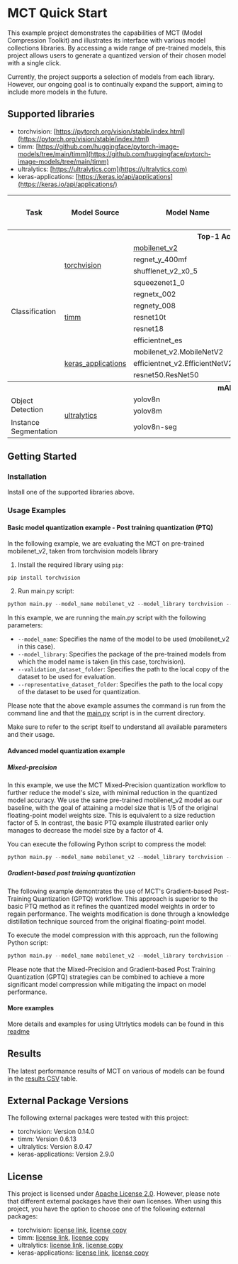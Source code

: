 # MCT Quick Start 

This example project demonstrates the capabilities of MCT (Model Compression Toolkit) and illustrates its interface
with various model collections libraries. By accessing a wide range of pre-trained models, this project allows users to
generate a quantized version of their chosen model with a single click. 

Currently, the project supports a selection of models from each library. However, our ongoing goal is to continually
expand the support, aiming to include more models
in the future.   


## Supported libraries
- torchvision: [https://pytorch.org/vision/stable/index.html](https://pytorch.org/vision/stable/index.html)
- timm: [https://github.com/huggingface/pytorch-image-models/tree/main/timm](https://github.com/huggingface/pytorch-image-models/tree/main/timm)
- ultralytics: [https://ultralytics.com](https://ultralytics.com)
- keras-applications: [https://keras.io/api/applications](https://keras.io/api/applications/)

<table>
    <tr>
        <th rowspan="2">Task</th>
        <th rowspan="2">Model Source</th>
        <th rowspan="2">Model Name</th>
        <th rowspan="2">Dataset Name</th>
        <th colspan="2">Float</th>
        <th colspan="2">Quantized</th>
    </tr>
    <tr>
        <th>Performance</th>
        <th>Size [MB]</th>
        <th>Performance</th>
        <th>Size [MB]</th>
    </tr>
    <!-- Classification Models (ImageNet) -->
    <tr>
        <th colspan="8">Top-1 Accuracy</th>
    </tr>
    <tr>
        <td rowspan="12">Classification</td>
        <td rowspan="4"><a href="https://github.com/pytorch/vision">torchvision</a></td>
        <td> <a href="https://colab.research.google.com/github/sony/model_optimization/blob/quickstart-table/tutorials/quick_start/quick_start.ipynb">mobilenet_v2</a></td>
        <td>ImageNet</td>
        <td>72.15%</td>
        <td>13.88</td>
        <td>71.88%</td>
        <td>3.47</td>
    </tr>
    <tr>
        <td>regnet_y_400mf</td>
        <td>ImageNet</td>
        <td>75.78%</td>
        <td>17.24</td>
        <td>75.42%</td>
        <td>4.31</td>
    </tr>
    <tr>
        <td>shufflenet_v2_x0_5</td>
        <td>ImageNet</td>
        <td>60.55%</td>
        <td>5.44</td>
        <td>59.7%</td>
        <td>1.36</td>
    </tr>
    <tr>
        <td>squeezenet1_0</td>
        <td>ImageNet</td>
        <td>58.1%</td>
        <td>4.96</td>
        <td>57.67%</td>
        <td>1.24</td>
    </tr>
    <tr>
        <td rowspan="5"><a href="https://github.com/rwightman/pytorch-image-models">timm</a></td>
        <td>regnetx_002</td>
        <td>ImageNet</td>
        <td>68.76%</td>
        <td>10.68</td>
        <td>68.27%</td>
        <td>2.67</td>
    </tr>
    <tr>
        <td>regnety_008</td>
        <td>ImageNet</td>
        <td>76.32%</td>
        <td>24.92</td>
        <td>75.98%</td>
        <td>6.23</td>
    </tr>
    <tr>
        <td>resnet10t</td>
        <td>ImageNet</td>
        <td>66.56%</td>
        <td>21.72</td>
        <td>66.43%</td>
        <td>5.43</td>
    </tr>
    <tr>
        <td>resnet18</td>
        <td>ImageNet</td>
        <td>69.76%</td>
        <td>46.72</td>
        <td>69.61%</td>
        <td>11.68</td>
    </tr>
    <tr>
        <td>efficientnet_es</td>
        <td>ImageNet</td>
        <td>78.08%</td>
        <td>21.56</td>
        <td>77.74%</td>
        <td>5.39</td>
    </tr> 
    <tr>
        <td rowspan="3"><a href="https://github.com/keras-team/keras-applications">keras_applications</a></td>
        <td>mobilenet_v2.MobileNetV2</td>
        <td>ImageNet</td>
        <td>71.85%</td>
        <td>13.88</td>
        <td>71.57%</td>
        <td>3.47</td>
    </tr>
    <tr>
        <td>efficientnet_v2.EfficientNetV2B0</td>
        <td>ImageNet</td>
        <td>78.41%</td>
        <td>28.24</td>
        <td>77.44%</td>
        <td>7.06</td>
    </tr>
    <tr>
        <td>resnet50.ResNet50</td>
        <td>ImageNet</td>
        <td>74.22%</td>
        <td>102</td>
        <td>74.08%</td>
        <td>25.5</td>
    </tr>
    <!-- Object Detection Models (COCO) -->
    <tr>
        <th colspan="8">mAP</th>
    </tr>
    <tr>
        <td rowspan="2">Object Detection</td>
        <td rowspan="3"><a href="https://github.com/ultralytics">ultralytics</a></td>
        <td>yolov8n</td>
        <td>COCO</td>
        <td>37.04</td>
        <td>12.6</td>
        <td>36.17</td>
        <td>3.15</td>
    </tr>
    <tr>
        <td>yolov8m</td>
        <td>COCO</td>
        <td>49.99</td>
        <td>103.6</td>
        <td>49.4</td>
        <td>25.9</td>
    </tr>
    <tr>
        <td >Instance Segmentation</td>
        <td>yolov8n-seg</td>
        <td>COCO</td>
        <td>30.51</td>
        <td>13.6</td>
        <td>30.18</td>
        <td>3.4</td>
    </tr>
</table>


## Getting Started
### Installation 
Install one of the supported libraries above.


### Usage Examples
#### Basic model quantization example - Post training quantization (PTQ)
In the following example, we are evaluating the MCT on pre-trained mobilenet_v2, taken from torchvision models library
1. Install the required library using `pip`:
```bash
pip install torchvision
 ```
2. Run main.py script:
```python
python main.py --model_name mobilenet_v2 --model_library torchvision --validation_dataset_folder <my path> --representative_dataset_folder <my path> 
```
In this example, we are running the main.py script with the following parameters:
- `--model_name`: Specifies the name of the model to be used (mobilenet_v2 in this case).
- `--model_library`: Specifies the package of the pre-trained models from which the model name is taken (in this case, torchvision).
- `--validation_dataset_folder`: Specifies the path to the local copy of the dataset to be used for evaluation.
- `--representative_dataset_folder`: Specifies the path to the local copy of the dataset to be used for quantization.

Please note that the above example assumes the command is run from the command line and that the [main.py](./main.py) script is in the current directory.

Make sure to refer to the script itself to understand all available parameters and their usage.

#### Advanced model quantization example
##### Mixed-precision 
In this example, we use the MCT Mixed-Precision quantization workflow to further reduce the model's size, with minimal reduction in the quantized model accuracy. 
We use the same pre-trained mobilenet_v2 model as our baseline, with the goal of attaining a model size
that is 1/5 of the original floating-point model weights size. This is equivalent to a size reduction factor of 5. 
In contrast, the basic PTQ example illustrated earlier only manages to decrease the model size by a factor of 4.

You can execute the following Python script to compress the model:
```python
python main.py --model_name mobilenet_v2 --model_library torchvision --mp_weights_compression 5 --validation_dataset_folder <my path> --representative_dataset_folder <my path> 
```

##### Gradient-based post training quantization 
The following example demontrates the use of MCT's Gradient-based Post-Training Quantization (GPTQ) workflow. 
This approach is superior to the basic PTQ method as it refines the quantized model weights in order to regain performance.
The weights modification is done through a knowledge distillation technique sourced from the original floating-point model.

To execute the model compression with this approach, run the following Python script:
```python
python main.py --model_name mobilenet_v2 --model_library torchvision --gptq --validation_dataset_folder <my path> --representative_dataset_folder <my path> 
```

Please note that the Mixed-Precision and Gradient-based Post Training Quantization (GPTQ) strategies can be combined to achieve a more significant model compression while mitigating the impact on model performance.
#### More examples
More details and examples for using Ultrlytics models can be found in this [readme](./pytorch_fw/ultralytics_lib/README.md)   

## Results
The latest performance results of MCT on various of models can be found in the [results CSV](./results/model_quantization_results.csv) table. 

## External Package Versions

The following external packages were tested with this project:

- torchvision: Version 0.14.0
- timm: Version 0.6.13
- ultralytics: Version 8.0.47
- keras-applications: Version 2.9.0

## License
This project is licensed under [Apache License 2.0](../../LICENSE.md).
However, please note that different external packages have their own licenses. When using this project, you have the option to choose one of the following external packages:

- torchvision: [license link](https://github.com/UiPath/torchvision/blob/master/LICENSE), [license copy](./pytorch_fw/torchvision_lib/LICENSE)
- timm: [license link](https://github.com/huggingface/pytorch-image-models/blob/main/LICENSE), [license copy](./pytorch_fw/timm_lib/LICENSE)
- ultralytics: [license link](https://github.com/ultralytics/ultralytics/blob/main/LICENSE), [license copy](./pytorch_fw/ultralytics_lib/LICENSE)
- keras-applications: [license link](https://github.com/keras-team/keras-applications/blob/master/LICENSE), [license copy](./keras_fw/keras_applications/LICENSE)
